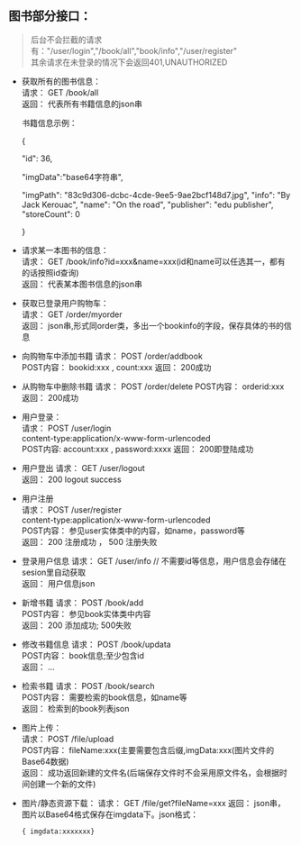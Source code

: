 ## 图书部分接口：
> 后台不会拦截的请求有："/user/login","/book/all","book/info","/user/register"  
> 其余请求在未登录的情况下会返回401,UNAUTHORIZED

* 获取所有的图书信息：  
    请求： GET  /book/all  
    返回： 代表所有书籍信息的json串
    
    书籍信息示例：
    
    {
    
    "id": 36,
    
    "imgData":"base64字符串",
    
    "imgPath": "83c9d306-dcbc-4cde-9ee5-9ae2bcf148d7.jpg",
    "info": "By Jack Kerouac",
    "name": "On the road",
    "publisher": "edu publisher",
    "storeCount": 0
    
     }
    
* 请求某一本图书的信息：  
    请求： GET /book/info?id=xxx&name=xxx(id和name可以任选其一，都有的话按照id查询)  
    返回： 代表某本图书信息的json串
    
* 获取已登录用户购物车：  
    请求： GET /order/myorder  
    返回： json串,形式同order类，多出一个bookinfo的字段，保存具体的书的信息  
    
* 向购物车中添加书籍
    请求： POST /order/addbook  
    POST内容： bookid:xxx , count:xxx
    返回： 200成功
    
* 从购物车中删除书籍
    请求： POST /order/delete
    POST内容： orderid:xxx
    返回： 200成功
    
* 用户登录：  
    请求： POST /user/login   
    content-type:application/x-www-form-urlencoded  
    POST内容: account:xxx , password:xxxx
    返回： 200即登陆成功
    
* 用户登出
    请求： GET /user/logout  
    返回： 200 logout success  
    
* 用户注册  
    请求： POST /user/register   
    content-type:application/x-www-form-urlencoded  
    POST内容： 参见user实体类中的内容，如name，password等   
    返回： 200 注册成功 ， 500 注册失败
    
* 登录用户信息
    请求： GET /user/info  // 不需要id等信息，用户信息会存储在sesion里自动获取   
    返回： 用户信息json  
    
* 新增书籍
    请求： POST /book/add  
    POST内容： 参见book实体类中内容  
    返回： 200 添加成功; 500失败  
    
* 修改书籍信息
    请求： POST /book/updata  
    POST内容： book信息;至少包含id  
    返回： ...
    
* 检索书籍
    请求： POST /book/search  
    POST内容： 需要检索的book信息，如name等  
    返回： 检索到的book列表json
    
* 图片上传：  
    请求： POST /file/upload   
    POST内容： fileName:xxx(主要需要包含后缀,imgData:xxx(图片文件的Base64数据)  
    返回： 成功返回新建的文件名(后端保存文件时不会采用原文件名，会根据时间创建一个新的文件)  
    
* 图片/静态资源下载：
    请求： GET /file/get?fileName=xxx
    返回： json串，图片以Base64格式保存在imgdata下。json格式：
    ~~~
  { imgdata:xxxxxxx}
  ~~~
  
    